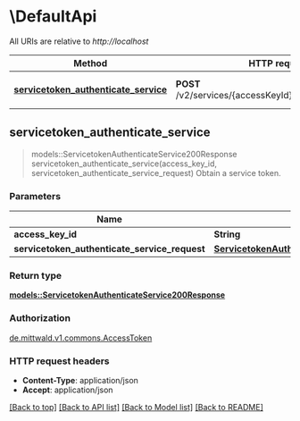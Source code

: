 # \DefaultApi

All URIs are relative to *http://localhost*

Method | HTTP request | Description
------------- | ------------- | -------------
[**servicetoken_authenticate_service**](DefaultApi.md#servicetoken_authenticate_service) | **POST** /v2/services/{accessKeyId}/actions/authenticate | Obtain a service token.



## servicetoken_authenticate_service

> models::ServicetokenAuthenticateService200Response servicetoken_authenticate_service(access_key_id, servicetoken_authenticate_service_request)
Obtain a service token.

### Parameters


Name | Type | Description  | Required | Notes
------------- | ------------- | ------------- | ------------- | -------------
**access_key_id** | **String** |  | [required] |
**servicetoken_authenticate_service_request** | [**ServicetokenAuthenticateServiceRequest**](ServicetokenAuthenticateServiceRequest.md) |  | [required] |

### Return type

[**models::ServicetokenAuthenticateService200Response**](servicetoken_authenticate_service_200_response.md)

### Authorization

[de.mittwald.v1.commons.AccessToken](../README.md#de.mittwald.v1.commons.AccessToken)

### HTTP request headers

- **Content-Type**: application/json
- **Accept**: application/json

[[Back to top]](#) [[Back to API list]](../README.md#documentation-for-api-endpoints) [[Back to Model list]](../README.md#documentation-for-models) [[Back to README]](../README.md)

